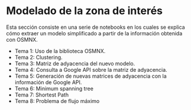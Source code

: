 # Modelado de la zona de interés
Esta sección consiste en una serie de notebooks en los cuales se explica cómo extraer un modelo simplificado a partir de la información obtenida con OSMNX.

* Tema 1: Uso de la biblioteca OSMNX.
* Tema 2: Clustering.
* Tema 3: Matriz de adyacencia del nuevo modelo.
* Tema 4: Consulta a Google API sobre la matriz de adyacencia.
* Tema 5: Generación de nuevas matrices de adyacencia con la información de Google API.
* Tema 6: Minimum spanning tree
* Tema 7: Shortest Path
* Tema 8: Problema de flujo máximo